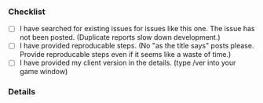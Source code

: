 ### Checklist
<!--
    Don't edit or delete this section, but tick the boxes after you have submitted your issue. 
    If there are unticked boxes a developer may not address the issue.
    Make sure you comply with the checklist and then start writing in the details section below.
-->

- [ ] I have searched for existing issues for issues like this one. The issue has not been posted. (Duplicate reports slow down development.)
- [ ] I have provided reproducable steps. (No "as the title says" posts please. Provide reproducable steps even if it seems like a waste of time.)
- [ ] I have provided my client version in the details. (type /ver into your game window)

### Details

